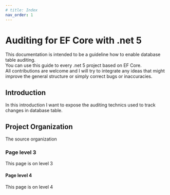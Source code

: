```yaml
---
# title: Index
nav_order: 1
---
```

# Auditing for EF Core with .net 5

This documentation is intended to be a guideline how to enable database table auditing.  
You can use this guide to every .net 5 project based on EF Core.  
All contributions are welcome and I will try to integrate any ideas that might improve the general structure or simply correct bugs or inaccuracies.  


## Introduction

In this introduction I want to expose the auditing technics used to track changes in database table.

## Project Organization

The source organization  

### Page level 3
This page is on level 3

#### Page level 4
This page is on level 4